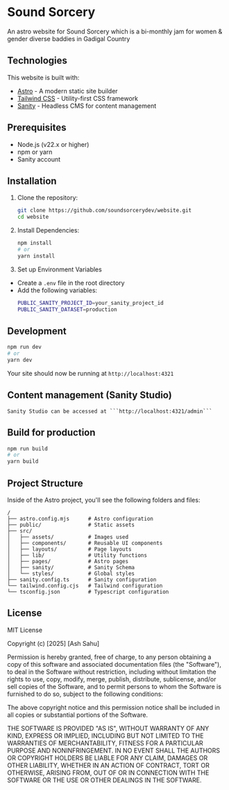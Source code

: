 # Sound Sorcery

An astro website for Sound Sorcery which is a bi-monthly jam for women & gender diverse baddies in Gadigal Country

## Technologies

This website is built with:

- [Astro](https://astro.build/) - A modern static site builder
- [Tailwind CSS](https://tailwindcss.com/) - Utility-first CSS framework
- [Sanity](https://www.sanity.io/) - Headless CMS for content management

## Prerequisites

- Node.js (v22.x or higher)
- npm or yarn
- Sanity account

## Installation

1. Clone the repository:
   ```sh
   git clone https://github.com/soundsorcerydev/website.git
   cd website
   ```

2. Install Dependencies:
   ```sh
   npm install
   # or
   yarn install
   ```

3. Set up Environment Variables
- Create a ```.env``` file in the root directory
- Add the following variables:
   ```sh
   PUBLIC_SANITY_PROJECT_ID=your_sanity_project_id
   PUBLIC_SANITY_DATASET=production
   ```

## Development

   ```sh
   npm run dev
   # or
   yarn dev
   ```
   Your site should now be running at ```http://localhost:4321```

## Content management (Sanity Studio)

    Sanity Studio can be accessed at ```http://localhost:4321/admin```

## Build for production

   ```sh
   npm run build
   # or
   yarn build
   ```

## Project Structure

Inside of the Astro project, you'll see the following folders and files:

```text
/
├── astro.config.mjs      # Astro configuration
├── public/               # Static assets
├── src/
│   ├── assets/           # Images used
│   ├── components/       # Reusable UI components
│   ├── layouts/          # Page layouts
│   ├── lib/              # Utility functions
│   ├── pages/            # Astro pages
│   ├── sanity/           # Sanity Schema
│   └── styles/           # Global styles
├── sanity.config.ts      # Sanity configuration
└── tailwind.config.cjs   # Tailwind configuration
└── tsconfig.json         # Typescript configuration
```

## License

MIT License

Copyright (c) [2025] [Ash Sahu]

Permission is hereby granted, free of charge, to any person obtaining a copy
of this software and associated documentation files (the "Software"), to deal
in the Software without restriction, including without limitation the rights
to use, copy, modify, merge, publish, distribute, sublicense, and/or sell
copies of the Software, and to permit persons to whom the Software is
furnished to do so, subject to the following conditions:

The above copyright notice and this permission notice shall be included in all
copies or substantial portions of the Software.

THE SOFTWARE IS PROVIDED "AS IS", WITHOUT WARRANTY OF ANY KIND, EXPRESS OR
IMPLIED, INCLUDING BUT NOT LIMITED TO THE WARRANTIES OF MERCHANTABILITY,
FITNESS FOR A PARTICULAR PURPOSE AND NONINFRINGEMENT. IN NO EVENT SHALL THE
AUTHORS OR COPYRIGHT HOLDERS BE LIABLE FOR ANY CLAIM, DAMAGES OR OTHER
LIABILITY, WHETHER IN AN ACTION OF CONTRACT, TORT OR OTHERWISE, ARISING FROM,
OUT OF OR IN CONNECTION WITH THE SOFTWARE OR THE USE OR OTHER DEALINGS IN THE
SOFTWARE.